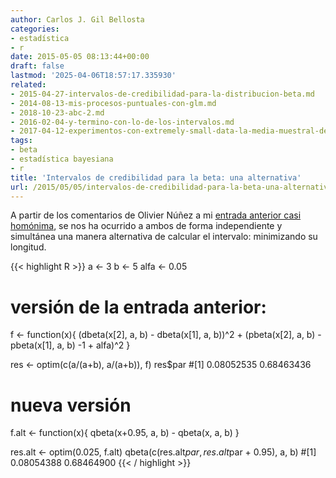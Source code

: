 ```yaml
---
author: Carlos J. Gil Bellosta
categories:
- estadística
- r
date: 2015-05-05 08:13:44+00:00
draft: false
lastmod: '2025-04-06T18:57:17.335930'
related:
- 2015-04-27-intervalos-de-credibilidad-para-la-distribucion-beta.md
- 2014-08-13-mis-procesos-puntuales-con-glm.md
- 2018-10-23-abc-2.md
- 2016-02-04-y-termino-con-lo-de-los-intervalos.md
- 2017-04-12-experimentos-con-extremely-small-data-la-media-muestral-de-pocas-betas.md
tags:
- beta
- estadística bayesiana
- r
title: 'Intervalos de credibilidad para la beta: una alternativa'
url: /2015/05/05/intervalos-de-credibilidad-para-la-beta-una-alternativa/
---
```


A partir de los comentarios de Olivier Núñez a mi [entrada anterior casi homónima](http://www.datanalytics.com/2015/04/27/intervalos-de-credibilidad-para-la-distribucion-beta/), se nos ha ocurrido a ambos de forma independiente y simultánea una manera alternativa de calcular el intervalo: minimizando su longitud.

{{< highlight R >}}
a <- 3
b <- 5
alfa <- 0.05

# versión de la entrada anterior:
f <- function(x){
  (dbeta(x[2], a, b) - dbeta(x[1], a, b))^2 +
    (pbeta(x[2], a, b) - pbeta(x[1], a, b) -1 +  alfa)^2
}

res <- optim(c(a/(a+b), a/(a+b)), f)
res$par
#[1] 0.08052535 0.68463436

# nueva versión
f.alt <- function(x){
  qbeta(x+0.95, a, b) - qbeta(x, a, b)
}

res.alt <- optim(0.025, f.alt)
qbeta(c(res.alt$par, res.alt$par + 0.95), a, b)
#[1] 0.08054388 0.68464900
{{< / highlight >}}